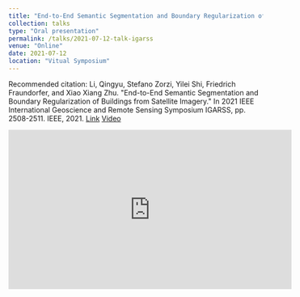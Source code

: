 ```yaml
---
title: "End-to-End Semantic Segmentation and Boundary Regularization of Buildings from Satellite Imagery"
collection: talks
type: "Oral presentation"
permalink: /talks/2021-07-12-talk-igarss
venue: "Online"
date: 2021-07-12
location: "Vitual Symposium"
---
```


Recommended citation: Li, Qingyu, Stefano Zorzi, Yilei Shi, Friedrich Fraundorfer, and Xiao Xiang Zhu. "End-to-End Semantic Segmentation and Boundary Regularization of Buildings from Satellite Imagery." In 2021 IEEE International Geoscience and Remote Sensing Symposium IGARSS, pp. 2508-2511. IEEE, 2021. [Link](https://igarss2021.com/view_paper.php?PaperNum=1784) [Video](https://youtu.be/-wbBlFjUe6k)

<iframe width="560" height="315" src="https://www.youtube.com/embed/-wbBlFjUe6k" frameborder="0" allow="accelerometer; autoplay; clipboard-write; encrypted-media; gyroscope; picture-in-picture" allowfullscreen></iframe>
